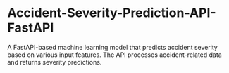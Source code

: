 # Accident-Severity-Prediction-API-FastAPI
A FastAPI-based machine learning model that predicts accident severity based on various input features. The API processes accident-related data and returns severity predictions.
